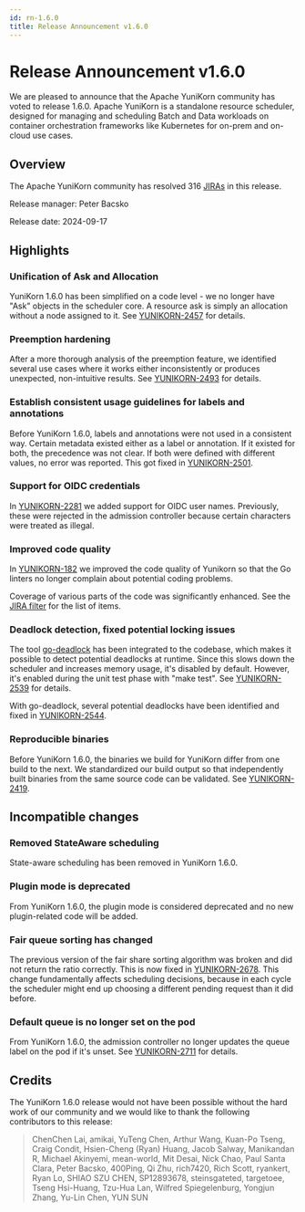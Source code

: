 ```yaml
---
id: rn-1.6.0
title: Release Announcement v1.6.0
---
```


<!--
Licensed to the Apache Software Foundation (ASF) under one
or more contributor license agreements.  See the NOTICE file
distributed with this work for additional information
regarding copyright ownership.  The ASF licenses this file
to you under the Apache License, Version 2.0 (the
"License"); you may not use this file except in compliance
with the License.  You may obtain a copy of the License at

  http://www.apache.org/licenses/LICENSE-2.0

Unless required by applicable law or agreed to in writing,
software distributed under the License is distributed on an
"AS IS" BASIS, WITHOUT WARRANTIES OR CONDITIONS OF ANY
KIND, either express or implied.  See the License for the
specific language governing permissions and limitations
under the License.
-->

# Release Announcement v1.6.0
We are pleased to announce that the Apache YuniKorn community has voted to release 1.6.0. 
Apache YuniKorn is a standalone resource scheduler, designed for managing and scheduling Batch and Data workloads on container
orchestration frameworks like Kubernetes for on-prem and on-cloud use cases.

## Overview
The Apache YuniKorn community has resolved 316 [JIRAs](https://issues.apache.org/jira/issues/?filter=12352202) in this release.

Release manager: Peter Bacsko

Release date: 2024-09-17

## Highlights

### Unification of Ask and Allocation

YuniKorn 1.6.0 has been simplified on a code level - we no longer have "Ask" objects in
the scheduler core. A resource ask is simply an allocation without a node assigned
to it. See [YUNIKORN-2457](https://issues.apache.org/jira/browse/YUNIKORN-2457) for
details. 

### Preemption hardening

After a more thorough analysis of the preemption feature, we identified several use cases where
it works either inconsistently or produces unexpected, non-intuitive results.
See [YUNIKORN-2493](https://issues.apache.org/jira/browse/YUNIKORN-2493) for details.

### Establish consistent usage guidelines for labels and annotations

Before YuniKorn 1.6.0, labels and annotations were not used in a consistent way.
Certain metadata existed either as a label or annotation. If it existed for both,
the precedence was not clear. If both were defined with different values, no error
was reported. This got fixed in [YUNIKORN-2501](https://issues.apache.org/jira/browse/YUNIKORN-2501).

### Support for OIDC credentials

In [YUNIKORN-2281](https://issues.apache.org/jira/browse/YUNIKORN-2281) we added support
for OIDC user names. Previously, these were rejected in the admission controller
because certain characters were treated as illegal. 

### Improved code quality

In [YUNIKORN-182](https://issues.apache.org/jira/browse/YUNIKORN-182) we improved the
code quality of Yunikorn so that the Go linters no longer complain about potential
coding problems.

Coverage of various parts of the code was significantly enhanced. See the [JIRA filter](https://issues.apache.org/jira/issues/?filter=12353613)
for the list of items.

### Deadlock detection, fixed potential locking issues

The tool [go-deadlock](https://github.com/sasha-s/go-deadlock) has been integrated to the codebase,
which makes it possible to detect potential deadlocks at runtime. Since this slows down the scheduler
and increases memory usage, it's disabled by default. However, it's enabled during the unit test phase
with "make test". See [YUNIKORN-2539](https://issues.apache.org/jira/browse/YUNIKORN-2539) for details.

With go-deadlock, several potential deadlocks have been identified and fixed in
[YUNIKORN-2544](https://issues.apache.org/jira/browse/YUNIKORN-2544).

### Reproducible binaries

Before YuniKorn 1.6.0, the binaries we build for YuniKorn differ from one build to the next.
We standardized our build output so that independently built binaries from the same source code can be validated.
See [YUNIKORN-2419](https://issues.apache.org/jira/browse/YUNIKORN-2419).

## Incompatible changes

### Removed StateAware scheduling

State-aware scheduling has been removed in YuniKorn 1.6.0.

### Plugin mode is deprecated

From YuniKorn 1.6.0, the plugin mode is considered deprecated and no new plugin-related
code will be added.

### Fair queue sorting has changed

The previous version of the fair share sorting algorithm was broken and did not return
the ratio correctly. This is now fixed in [YUNIKORN-2678](https://issues.apache.org/jira/browse/YUNIKORN-2678).
This change fundamentally affects scheduling decisions, because in each cycle the scheduler might end up choosing
a different pending request than it did before.

### Default queue is no longer set on the pod

From YuniKorn 1.6.0, the admission controller no longer updates the queue label on the pod if it's unset.
See [YUNIKORN-2711](https://issues.apache.org/jira/browse/YUNIKORN-2711) for details.

## Credits
The YuniKorn 1.6.0 release would not have been possible without the
hard work of our community and we would like to thank the following
contributors to this release:

> ChenChen Lai, amikai, YuTeng Chen, Arthur Wang, Kuan-Po Tseng,
  Craig Condit, Hsien-Cheng (Ryan) Huang, Jacob Salway, Manikandan R,
  Michael Akinyemi, mean-world, Mit Desai, Nick Chao, Paul Santa Clara,
  Peter Bacsko, 400Ping, Qi Zhu, rich7420, Rich Scott, ryankert, Ryan Lo,
  SHIAO SZU CHEN, SP12893678, steinsgateted, targetoee, Tseng Hsi-Huang,
  Tzu-Hua Lan, Wilfred Spiegelenburg, Yongjun Zhang, Yu-Lin Chen, YUN SUN
